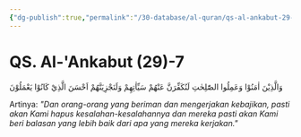 ```yaml
---
{"dg-publish":true,"permalink":"/30-database/al-quran/qs-al-ankabut-29-7/"}
---
```



# QS. Al-'Ankabut (29)-7
وَالَّذِيْنَ اٰمَنُوْا وَعَمِلُوا الصّٰلِحٰتِ لَنُكَفِّرَنَّ عَنْهُمْ سَيِّاٰتِهِمْ وَلَنَجْزِيَنَّهُمْ اَحْسَنَ الَّذِيْ كَانُوْا يَعْمَلُوْنَ 

Artinya: *"Dan orang-orang yang beriman dan mengerjakan kebajikan, pasti akan Kami hapus kesalahan-kesalahannya dan mereka pasti akan Kami beri balasan yang lebih baik dari apa yang mereka kerjakan."*
